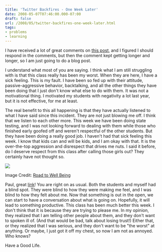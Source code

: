 ```yaml
---
title: 'Twitter Backfires - One Week Later'
date: 2008-05-07T07:46:00.000-07:00
draft: false
url: /2008/05/twitter-backfires-one-week-later.html
tags: 
- problems
- learning
---
```


I have received a lot of great comments on [this post](http://mrjonesed.blogspot.com/2008/04/twitter-backfires.html), and I figured I should respond in the comments, but then the comment kept getting longer and longer, so I am just going to do a blog post.  
  
I understand what most of you are saying. I think what I am still struggling with is that this class really has been my worst. When they are here, I have a sick feeling. This is my fault. I have been so fed up with their attitude, passive-aggressive behavior, backtalking, and all the other things they have been doing that I just don't know what else to do with them. It was not a motivational thing. I motivated my students with negativity a lot last year, but it is not effective, for me at least.  
  
The real benefit to this all happening is that they have actually listened to what I have said since this incident. They are not just blowing me off. I think that we listen to each other more. This week we have been doing state testing, and I was not looking forward to dealing with them while those who finished early goofed off and weren't respectful of the other students. But they have been doing a really good job. I haven't had that sick feeling this week. I know that kids can and will be kids, and I am okay with that. It is the over-the-top aggression and disrespect that drives me nuts. I said it before, do I deserve respect from this class after calling those girls out? They certainly have not thought so.  
  
[![](http://3.bp.blogspot.com/_wrorMsBZYW0/R_l8wUKqi7I/AAAAAAAAAeo/t-RI5M0fz70/s400/johari-window.jpg)](http://3.bp.blogspot.com/_wrorMsBZYW0/R_l8wUKqi7I/AAAAAAAAAeo/t-RI5M0fz70/s1600-h/johari-window.jpg)

Image Credit: [Road to Well Being](http://www.roadtowellbeing.ca/expression.html)  

  
  
Paul, great [link](http://mrjonesed.blogspot.com/2008/04/johari-window.html)! You are right on as usual. Both the students and myself had a blind spot. They were blind to how they were making me feel, and I was blind to how they felt about me. Now that something is out in the open, we can start to have a conversation about what is going on. Hopefully, it will lead to something productive. This class has been much better this week. I don't think that it is because they are trying to please me. In my opinion, they realized that I am telling other people about them, and they don't want to spoken ill of. (And that would be bad, talk about losing trust!) Either that, or they realized that I was serious, and they don't want to be "the worst" at anything. Or maybe, I just got it off my chest, so now I am not as annoyed. Who knows?  
  
Have a Good Life.